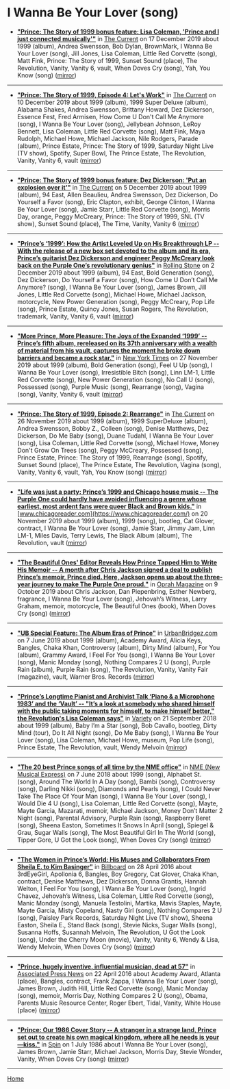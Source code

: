 # I Wanna Be Your Lover (song)

 - [**"Prince: The Story of 1999 bonus feature: Lisa Coleman, 'Prince and I just connected musically'"**](https://www.thecurrent.org/feature/2019/12/17/the-revolution-lisa-coleman-prince-was-an-amazing-spirit-guide) in [The Current](https://www.thecurrent.org/) on 17 December 2019 about 1999 (album), Andrea Swensson, Bob Dylan, BrownMark, I Wanna Be Your Lover (song), Jill Jones, Lisa Coleman, Little Red Corvette (song), Matt Fink, Prince: The Story of 1999, Sunset Sound (place), The Revolution, Vanity, Vanity 6, vault, When Doves Cry (song), Yah, You Know (song) ([mirror](https://web.archive.org/web/*/https://www.thecurrent.org/feature/2019/12/17/the-revolution-lisa-coleman-prince-was-an-amazing-spirit-guide))

----

 - [**"Prince: The Story of 1999, Episode 4: Let's Work"**](https://www.thecurrent.org/feature/2019/12/10/prince-the-story-of-1999-episode-4-lets-work-swensson) in [The Current](https://www.thecurrent.org/) on 10 December 2019 about 1999 (album), 1999 Super Deluxe (album), Alabama Shakes, Andrea Swensson, Brittany Howard, Dez Dickerson, Essence Fest, Fred Armisen, How Come U Don't Call Me Anymore (song), I Wanna Be Your Lover (song), Jellybean Johnson, LeRoy Bennett, Lisa Coleman, Little Red Corvette (song), Matt Fink, Maya Rudolph, Michael Howe, Michael Jackson, Nile Rodgers, Parade (album), Prince Estate, Prince: The Story of 1999, Saturday Night Live (TV show), Spotify, Super Bowl, The Prince Estate, The Revolution, Vanity, Vanity 6, vault ([mirror](https://web.archive.org/web/*/https://www.thecurrent.org/feature/2019/12/10/prince-the-story-of-1999-episode-4-lets-work-swensson))

----

 - [**"Prince: The Story of 1999 bonus feature: Dez Dickerson: 'Put an explosion over it'"**](https://www.thecurrent.org/feature/2019/12/05/prince-the-story-of-1999-bonus-dez-dickerson-prince-guitarist-interview) in [The Current](https://www.thecurrent.org/) on 5 December 2019 about 1999 (album), 94 East, Allen Beaulieu, Andrea Swensson, Dez Dickerson, Do Yourself a Favor (song), Eric Clapton, exhibit, George Clinton, I Wanna Be Your Lover (song), Jamie Starr, Little Red Corvette (song), Morris Day, orange, Peggy McCreary, Prince: The Story of 1999, SNL (TV show), Sunset Sound (place), The Time, Vanity, Vanity 6 ([mirror](https://web.archive.org/web/*/https://www.thecurrent.org/feature/2019/12/05/prince-the-story-of-1999-bonus-dez-dickerson-prince-guitarist-interview))

----

 - [**"Prince’s ‘1999’: How the Artist Leveled Up on His Breakthrough LP -- With the release of a new box set devoted to the album and its era, Prince’s guitarist Dez Dickerson and engineer Peggy McCreary look back on the Purple One’s revolutionary genius"**](https://www.rollingstone.com/music/music-features/prince-1999-interview-915663/) in [Rolling Stone](https://www.rollingstone.com/) on 2 December 2019 about 1999 (album), 94 East, Bold Generation (song), Dez Dickerson, Do Yourself a Favor (song), How Come U Don’t Call Me Anymore? (song), I Wanna Be Your Lover (song), James Brown, Jill Jones, Little Red Corvette (song), Michael Howe, Michael Jackson, motorcycle, New Power Generation (song), Peggy McCreary, Pop Life (song), Prince Estate, Quincy Jones, Susan Rogers, The Revolution, trademark, Vanity, Vanity 6, vault ([mirror](https://web.archive.org/web/*/https://www.rollingstone.com/music/music-features/prince-1999-interview-915663/))

----

 - [**"More Prince, More Pleasure: The Joys of the Expanded ‘1999’ -- Prince’s fifth album, rereleased on its 37th anniversary with a wealth of material from his vault, captures the moment he broke down barriers and became a rock star."**](https://www.nytimes.com/2019/11/27/arts/music/prince-1999-review.html) in [New York Times](https://www.nytimes.com/) on 27 November 2019 about 1999 (album), Bold Generation (song), Feel U Up (song), I Wanna Be Your Lover (song), Irresistible Bitch (song), Linn LM-1, Little Red Corvette (song), New Power Generation (song), No Call U (song), Possessed (song), Purple Music (song), Rearrange (song), Vagina (song), Vanity, Vanity 6, vault ([mirror](https://web.archive.org/web/*/https://www.nytimes.com/2019/11/27/arts/music/prince-1999-review.html))

----

 - [**"Prince: The Story of 1999, Episode 2: Rearrange"**](https://www.thecurrent.org/feature/2019/11/26/prince-the-story-of-1999-episode-2-rearrange-andrea-swensson) in [The Current](https://www.thecurrent.org/) on 26 November 2019 about 1999 (album), 1999 SuperDeluxe (album), Andrea Swensson, Bobby Z., Colleen (song), Denise Matthews, Dez Dickerson, Do Me Baby (song), Duane Tudahl, I Wanna Be Your Lover (song), Lisa Coleman, Little Red Corvette (song), Michael Howe, Money Don't Grow On Trees (song), Peggy McCreary, Possessed (song), Prince Estate, Prince: The Story of 1999, Rearrange (song), Spotify, Sunset Sound (place), The Prince Estate, The Revolution, Vagina (song), Vanity, Vanity 6, vault, Yah, You Know (song) ([mirror](https://web.archive.org/web/*/https://www.thecurrent.org/feature/2019/11/26/prince-the-story-of-1999-episode-2-rearrange-andrea-swensson))

----

 - [**"Life was just a party: Prince’s 1999 and Chicago house music -- The Purple One could hardly have avoided influencing a genre whose earliest, most ardent fans were queer Black and Brown kids."**](https://www.chicagoreader.com/chicago/prince-1999-house-saunders-traxx-linn-influence-reissue/Content?oid=75725330) in [www.chicagoreader.com](https://www.chicagoreader.com/) on 20 November 2019 about 1999 (album), 1999 (song), bootleg, Cat Glover, contract, I Wanna Be Your Lover (song), Jamie Starr, Jimmy Jam, Linn LM-1, Miles Davis, Terry Lewis, The Black Album (album), The Revolution, vault ([mirror](https://web.archive.org/web/*/https://www.chicagoreader.com/chicago/prince-1999-house-saunders-traxx-linn-influence-reissue/Content?oid=75725330))

----

 - [**"The Beautiful Ones' Editor Reveals How Prince Tapped Him to Write His Memoir -- A month after Chris Jackson signed a deal to publish Prince’s memoir, Prince died. Here, Jackson opens up about the three-year journey to make The Purple One proud."**](https://www.oprahmag.com/entertainment/books/a29339794/prince-the-beautiful-ones-book-chris-jackson/) in [Oprah Magazine](https://www.oprahmag.com/) on 9 October 2019 about Chris Jackson, Dan Piepenbring, Esther Newberg, fragrance, I Wanna Be Your Lover (song), Jehovah’s Witness, Larry Graham, memoir, motorcycle, The Beautiful Ones (book), When Doves Cry (song) ([mirror](https://web.archive.org/web/*/https://www.oprahmag.com/entertainment/books/a29339794/prince-the-beautiful-ones-book-chris-jackson/))

----

 - [**"UB Special Feature: The Album Eras of Prince"**](https://urbanbridgez.com/2019/06/07/ub-special-feature-the-album-eras-of-prince/) in [UrbanBridgez.com](https://urbanbridgez.com/) on 7 June 2019 about 1999 (album), Academy Award, Alicia Keys, Bangles, Chaka Khan, Controversy (album), Dirty Mind (album), For You (album), Grammy Award, I Feel For You (song), I Wanna Be Your Lover (song), Manic Monday (song), Nothing Compares 2 U (song), Purple Rain (album), Purple Rain (song), The Revolution, Vanity, Vanity Fair (magazine), vault, Warner Bros. Records ([mirror](https://web.archive.org/web/*/https://urbanbridgez.com/2019/06/07/ub-special-feature-the-album-eras-of-prince/))

----

 - [**"Prince’s Longtime Pianist and Archivist Talk ‘Piano & a Microphone 1983’ and the ‘Vault’ -- "It’s a look at somebody who shared himself with the public taking moments for himself, to make himself better," the Revolution's Lisa Coleman says"**](https://variety.com/2018/biz/news/princes-longtime-pianist-and-archivist-talk-piano-a-microphone-1983-and-the-vault-1202952085/) in [Variety](https://variety.com/) on 21 September 2018 about 1999 (album), Baby I’m a Star (song), Bob Cavallo, bootleg, Dirty Mind (tour), Do It All Night (song), Do Me Baby (song), I Wanna Be Your Lover (song), Lisa Coleman, Michael Howe, museum, Pop Life (song), Prince Estate, The Revolution, vault, Wendy Melvoin ([mirror](https://web.archive.org/web/*/https://variety.com/2018/biz/news/princes-longtime-pianist-and-archivist-talk-piano-a-microphone-1983-and-the-vault-1202952085/))

----

 - [**"The 20 best Prince songs of all time by the NME office"**](https://www.nme.com/blogs/nme-blogs/best-prince-songs-9053) in [NME (New Musical Express)](https://www.nme.com/) on 7 June 2018 about 1999 (song), Alphabet St. (song), Around The World In A Day (song), Bambi (song), Controversy (song), Darling Nikki (song), Diamonds and Pearls (song), I Could Never Take The Place Of Your Man (song), I Wanna Be Your Lover (song), I Would Die 4 U (song), Lisa Coleman, Little Red Corvette (song), Mayte, Mayte Garcia, Mazarati, memoir, Michael Jackson, Money Don’t Matter 2 Night (song), Parental Advisory, Purple Rain (song), Raspberry Beret (song), Sheena Easton, Sometimes It Snows In April (song), Spiegel & Grau, Sugar Walls (song), The Most Beautiful Girl In The World (song), Tipper Gore, U Got the Look (song), When Doves Cry (song) ([mirror](https://web.archive.org/web/*/https://www.nme.com/blogs/nme-blogs/best-prince-songs-9053))

----

 - [**"The Women in Prince’s World: His Muses and Collaborators From Sheila E. to Kim Basinger"**](https://www.billboard.com/photos/7348470/prince-female-muses-collaborators-lovers-sheila-e-kim-basinger-more) in [Billboard](https://www.billboard.com/) on 28 April 2016 about 3rdEyeGirl, Apollonia 6, Bangles, Boy Gregory, Cat Glover, Chaka Khan, contract, Denise Matthews, Dez Dickerson, Donna Grantis, Hannah Welton, I Feel For You (song), I Wanna Be Your Lover (song), Ingrid Chavez, Jehovah’s Witness, Lisa Coleman, Little Red Corvette (song), Manic Monday (song), Manuela Testolini, Martika, Mavis Staples, Mayte, Mayte Garcia, Misty Copeland, Nasty Girl (song), Nothing Compares 2 U (song), Paisley Park Records, Saturday Night Live (TV show), Sheena Easton, Sheila E., Stand Back (song), Stevie Nicks, Sugar Walls (song), Susanna Hoffs, Susannah Melvoin, The Revolution, U Got the Look (song), Under the Cherry Moon (movie), Vanity, Vanity 6, Wendy & Lisa, Wendy Melvoin, When Doves Cry (song) ([mirror](https://web.archive.org/web/*/https://www.billboard.com/photos/7348470/prince-female-muses-collaborators-lovers-sheila-e-kim-basinger-more))

----

 - [**"Prince, hugely inventive, influential musician, dead at 57"**](https://apnews.com/988e107cf6964494b58ad2ca9bcd0985) in [Associated Press News](https://apnews.com/) on 22 April 2016 about Academy Award, Atlanta (place), Bangles, contract, Frank Zappa, I Wanna Be Your Lover (song), James Brown, Judith Hill, Little Red Corvette (song), Manic Monday (song), memoir, Morris Day, Nothing Compares 2 U (song), Obama, Parents Music Resource Center, Roger Ebert, Tidal, Vanity, White House (place) ([mirror](https://web.archive.org/web/*/https://apnews.com/988e107cf6964494b58ad2ca9bcd0985))

----

 - [**"Prince: Our 1986 Cover Story -- A stranger in a strange land, Prince set out to create his own magical kingdom, where all he needs is your—kiss."**](https://www.spin.com/featured/prince-july-1986-cover-story-black-narcissus/) in [Spin](https://www.spin.com/) on 1 July 1986 about I Wanna Be Your Lover (song), James Brown, Jamie Starr, Michael Jackson, Morris Day, Stevie Wonder, Vanity, When Doves Cry (song) ([mirror](https://web.archive.org/web/*/https://www.spin.com/featured/prince-july-1986-cover-story-black-narcissus/))

----

[Home](../)
